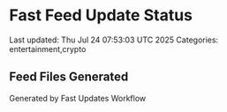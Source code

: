 # Fast Feed Update Status
Last updated: Thu Jul 24 07:53:03 UTC 2025
Categories: entertainment,crypto

## Feed Files Generated

Generated by Fast Updates Workflow
